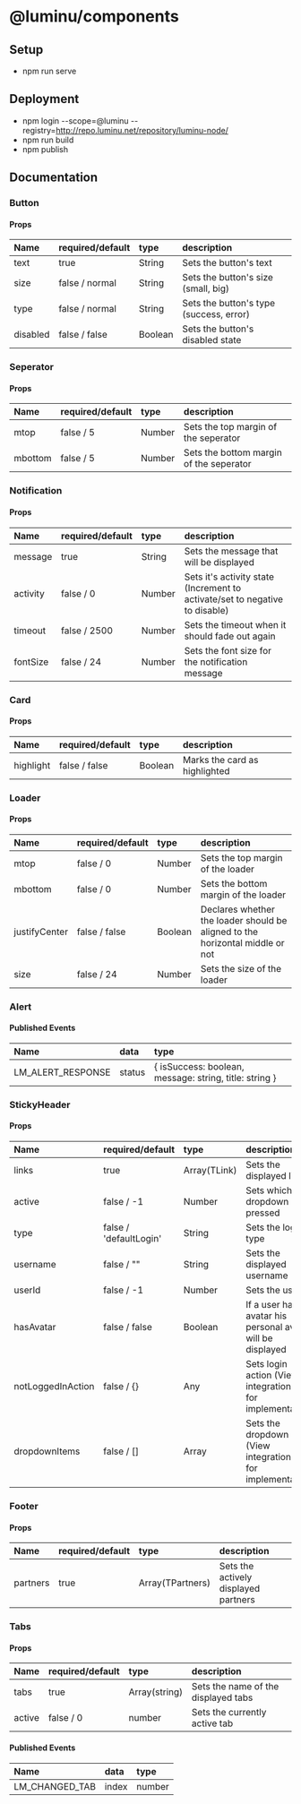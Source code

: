 # @luminu/components

## Setup

- npm run serve

## Deployment

- npm login --scope=@luminu --registry=http://repo.luminu.net/repository/luminu-node/
- npm run build
- npm publish

## Documentation

### Button

#### Props

| Name     | required/default | type    | description                             |
| :------- | :--------------- | :------ | :-------------------------------------- |
| text     | true             | String  | Sets the button's text                  |
| size     | false / normal   | String  | Sets the button's size (small, big)     |
| type     | false / normal   | String  | Sets the button's type (success, error) |
| disabled | false / false    | Boolean | Sets the button's disabled state        |

### Seperator

#### Props

| Name    | required/default | type   | description                             |
| :------ | :--------------- | :----- | :-------------------------------------- |
| mtop    | false / 5        | Number | Sets the top margin of the seperator    |
| mbottom | false / 5        | Number | Sets the bottom margin of the seperator |

### Notification

#### Props

| Name     | required/default | type   | description                                                                 |
| :------- | :--------------- | :----- | :-------------------------------------------------------------------------- |
| message  | true             | String | Sets the message that will be displayed                                     |
| activity | false / 0        | Number | Sets it's activity state (Increment to activate/set to negative to disable) |
| timeout  | false / 2500     | Number | Sets the timeout when it should fade out again                              |
| fontSize | false / 24       | Number | Sets the font size for the notification message                             |

### Card

#### Props

| Name      | required/default | type    | description                   |
| :-------- | :--------------- | :------ | :---------------------------- |
| highlight | false / false    | Boolean | Marks the card as highlighted |

### Loader

#### Props

| Name          | required/default | type    | description                                                                   |
| :------------ | :--------------- | :------ | :---------------------------------------------------------------------------- |
| mtop          | false / 0        | Number  | Sets the top margin of the loader                                             |
| mbottom       | false / 0        | Number  | Sets the bottom margin of the loader                                          |
| justifyCenter | false / false    | Boolean | Declares whether the loader should be aligned to the horizontal middle or not |
| size          | false / 24       | Number  | Sets the size of the loader                                                   |

### Alert

#### Published Events

| Name              | data   | type                                                   |
| :---------------- | :----- | :----------------------------------------------------- |
| LM_ALERT_RESPONSE | status | { isSuccess: boolean, message: string, title: string } |

### StickyHeader

#### Props

| Name              | required/default       | type         | description                                                        |
| :---------------- | :--------------------- | :----------- | :----------------------------------------------------------------- |
| links             | true                   | Array(TLink) | Sets the displayed links                                           |
| active            | false / -1             | Number       | Sets which dropdown is pressed                                     |
| type              | false / 'defaultLogin' | String       | Sets the login type                                                |
| username          | false / ""             | String       | Sets the displayed username                                        |
| userId            | false / -1             | Number       | Sets the user id                                                   |
| hasAvatar         | false / false          | Boolean      | If a user has an avatar his personal avatar will be displayed      |
| notLoggedInAction | false / {}             | Any          | Sets login action (View integration test for implementation)       |
| dropdownItems     | false / []             | Array        | Sets the dropdown items (View integration test for implementation) |

### Footer

#### Props

| Name     | required/default | type             | description                          |
| :------- | :--------------- | :--------------- | :----------------------------------- |
| partners | true             | Array(TPartners) | Sets the actively displayed partners |

### Tabs

#### Props

| Name   | required/default | type          | description                         |
| :----- | :--------------- | :------------ | :---------------------------------- |
| tabs   | true             | Array(string) | Sets the name of the displayed tabs |
| active | false / 0        | number        | Sets the currently active tab       |

#### Published Events

| Name           | data  | type   |
| :------------- | :---- | :----- |
| LM_CHANGED_TAB | index | number |
